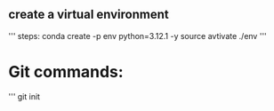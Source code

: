 ## create a virtual environment

'''
steps:
conda create -p env python=3.12.1 -y
source avtivate ./env
'''

# Git commands:

'''
git init

